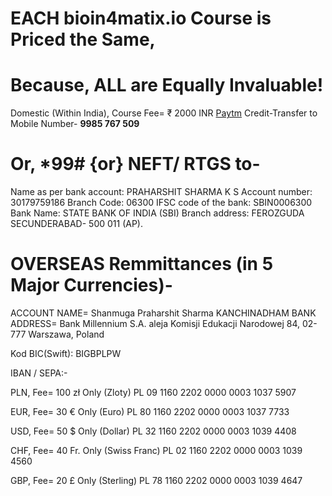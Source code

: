 # EACH bioin4matix.io Course is Priced the Same,
# Because, ALL are Equally Invaluable!
Domestic (Within India), Course Fee= ₹ 2000 INR
<a href="https://paytm.com/">Paytm</a> Credit-Transfer to Mobile Number- <b>9985 767 509</b>
# Or, *99# {or} NEFT/ RTGS to-
Name as per bank account: PRAHARSHIT SHARMA K S
Account number: 30179759186
Branch Code: 06300
IFSC code of the bank: SBIN0006300
Bank Name: STATE BANK OF INDIA (SBI)
Branch address: FEROZGUDA SECUNDERABAD- 500 011 (AP).

# OVERSEAS Remmittances (in 5 Major Currencies)-
ACCOUNT NAME= Shanmuga Praharshit Sharma KANCHINADHAM
BANK ADDRESS= Bank Millennium S.A.
aleja Komisji Edukacji Narodowej 84, 02-777 Warszawa, Poland

Kod BIC(Swift): BIGBPLPW

IBAN / SEPA:-

PLN, Fee= 100 zł Only (Zloty)
PL 09 1160 2202 0000 0003 1037 5907

EUR, Fee= 30 € Only (Euro)
PL 80 1160 2202 0000 0003 1037 7733

USD, Fee= 50 $ Only (Dollar)
PL 32 1160 2202 0000 0003 1039 4408

CHF, Fee= 40 Fr. Only (Swiss Franc)
PL 02 1160 2202 0000 0003 1039 4560

GBP, Fee= 20 £ Only (Sterling)
PL 78 1160 2202 0000 0003 1039 4647
